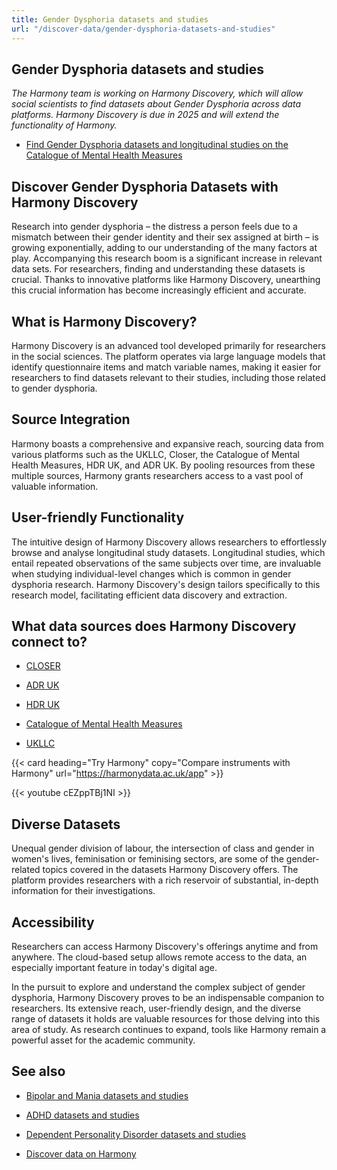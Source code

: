 ```yaml
---
title: Gender Dysphoria datasets and studies
url: "/discover-data/gender-dysphoria-datasets-and-studies"
---
```


## Gender Dysphoria datasets and studies

*The Harmony team is working on Harmony Discovery, which will allow social scientists to find datasets about Gender Dysphoria across data platforms. Harmony Discovery is due in 2025 and will extend the functionality of Harmony.*

* [Find Gender Dysphoria datasets and longitudinal studies on the Catalogue of Mental Health Measures](https://www.cataloguementalhealth.ac.uk/?content=search&query=Topic:gender+dysphoria)

## Discover Gender Dysphoria Datasets with Harmony Discovery

Research into gender dysphoria – the distress a person feels due to a mismatch between their gender identity and their sex assigned at birth – is growing exponentially, adding to our understanding of the many factors at play. Accompanying this research boom is a significant increase in relevant data sets. For researchers, finding and understanding these datasets is crucial. Thanks to innovative platforms like Harmony Discovery, unearthing this crucial information has become increasingly efficient and accurate.

## What is Harmony Discovery?

Harmony Discovery is an advanced tool developed primarily for researchers in the social sciences. The platform operates via large language models that identify questionnaire items and match variable names, making it easier for researchers to find datasets relevant to their studies, including those related to gender dysphoria.

## Source Integration

Harmony boasts a comprehensive and expansive reach, sourcing data from various platforms such as the UKLLC, Closer, the Catalogue of Mental Health Measures, HDR UK, and ADR UK. By pooling resources from these multiple sources, Harmony grants researchers access to a vast pool of valuable information.

## User-friendly Functionality

The intuitive design of Harmony Discovery allows researchers to effortlessly browse and analyse longitudinal study datasets. Longitudinal studies, which entail repeated observations of the same subjects over time, are invaluable when studying individual-level changes which is common in gender dysphoria research. Harmony Discovery's design tailors specifically to this research model, facilitating efficient data discovery and extraction.

## What data sources does Harmony Discovery connect to?

* [CLOSER](https://closer.ac.uk/)

* [ADR UK](https://www.adruk.org/data-access/data-catalogue/)

* [HDR UK](https://www.healthdatagateway.org/)

* [Catalogue of Mental Health Measures](https://www.cataloguementalhealth.ac.uk/)

* [UKLLC](https://explore.ukllc.ac.uk)

{{< card heading="Try Harmony" copy="Compare instruments with Harmony" url="https://harmonydata.ac.uk/app" >}}

{{< youtube cEZppTBj1NI >}}



## Diverse Datasets

Unequal gender division of labour, the intersection of class and gender in women's lives, feminisation or feminising sectors, are some of the gender-related topics covered in the datasets Harmony Discovery offers. The platform provides researchers with a rich reservoir of substantial, in-depth information for their investigations.

## Accessibility

Researchers can access Harmony Discovery's offerings anytime and from anywhere. The cloud-based setup allows remote access to the data, an especially important feature in today's digital age.

In the pursuit to explore and understand the complex subject of gender dysphoria, Harmony Discovery proves to be an indispensable companion to researchers. Its extensive reach, user-friendly design, and the diverse range of datasets it holds are valuable resources for those delving into this area of study. As research continues to expand, tools like Harmony remain a powerful asset for the academic community.

## See also

* [Bipolar and Mania datasets and studies](/discover-data/bipolar-and-mania-datasets-and-studies)

* [ADHD datasets and studies](/discover-data/adhd-datasets-and-studies)

* [Dependent Personality Disorder datasets and studies](/discover-data/dependent-personality-disorder-datasets-and-studies)

* [Discover data on Harmony](/discover-data/)